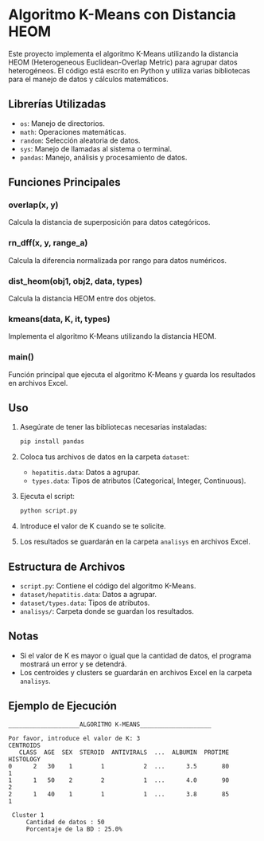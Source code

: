 # Algoritmo K-Means con Distancia HEOM

Este proyecto implementa el algoritmo K-Means utilizando la distancia HEOM (Heterogeneous Euclidean-Overlap Metric) para agrupar datos heterogéneos. El código está escrito en Python y utiliza varias bibliotecas para el manejo de datos y cálculos matemáticos.

## Librerías Utilizadas

- `os`: Manejo de directorios.
- `math`: Operaciones matemáticas.
- `random`: Selección aleatoria de datos.
- `sys`: Manejo de llamadas al sistema o terminal.
- `pandas`: Manejo, análisis y procesamiento de datos.

## Funciones Principales

### overlap(x, y)
Calcula la distancia de superposición para datos categóricos.

### rn_dff(x, y, range_a)
Calcula la diferencia normalizada por rango para datos numéricos.

### dist_heom(obj1, obj2, data, types)
Calcula la distancia HEOM entre dos objetos.

### kmeans(data, K, it, types)
Implementa el algoritmo K-Means utilizando la distancia HEOM.

### main()
Función principal que ejecuta el algoritmo K-Means y guarda los resultados en archivos Excel.

## Uso

1. Asegúrate de tener las bibliotecas necesarias instaladas:
    ```bash
    pip install pandas
    ```

2. Coloca tus archivos de datos en la carpeta `dataset`:
    - `hepatitis.data`: Datos a agrupar.
    - `types.data`: Tipos de atributos (Categorical, Integer, Continuous).

3. Ejecuta el script:
    ```bash
    python script.py
    ```

4. Introduce el valor de K cuando se te solicite.

5. Los resultados se guardarán en la carpeta `analisys` en archivos Excel.

## Estructura de Archivos

- `script.py`: Contiene el código del algoritmo K-Means.
- `dataset/hepatitis.data`: Datos a agrupar.
- `dataset/types.data`: Tipos de atributos.
- `analisys/`: Carpeta donde se guardan los resultados.

## Notas

- Si el valor de K es mayor o igual que la cantidad de datos, el programa mostrará un error y se detendrá.
- Los centroides y clusters se guardarán en archivos Excel en la carpeta `analisys`.

## Ejemplo de Ejecución

```plaintext
____________________ALGORITMO K-MEANS____________________

Por favor, introduce el valor de K: 3
CENTROIDS
   CLASS  AGE  SEX  STEROID  ANTIVIRALS  ...  ALBUMIN  PROTIME  HISTOLOGY
0      2   30    1        1           2  ...      3.5       80          1
1      1   50    2        2           1  ...      4.0       90          2
2      1   40    1        1           1  ...      3.8       85          1

 Cluster 1 
     Cantidad de datos : 50 
     Porcentaje de la BD : 25.0%
